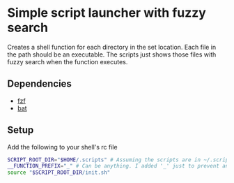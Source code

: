 # Simple script launcher with fuzzy search

Creates a shell function for each directory in the set location. Each file in the path should be an executable. The scripts just shows those files with fuzzy search when the function executes.

## Dependencies

- [fzf](https://github.com/junegunn/fzf)
- [bat](https://github.com/sharkdp/bat)

## Setup

Add the following to your shell's rc file

```bash
SCRIPT_ROOT_DIR="$HOME/.scripts" # Assuming the scripts are in ~/.scripts directory
__FUNCTION_PREFIX="_" # Can be anything. I added '_' just to prevent any conflicts
source "$SCRIPT_ROOT_DIR/init.sh"
```
